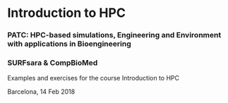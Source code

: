 # Introduction to HPC 
### PATC: HPC-based simulations, Engineering and Environment with applications in Bioengineering

### SURFsara & CompBioMed

Examples and exercises for the course Introduction to HPC

Barcelona, 14 Feb 2018
